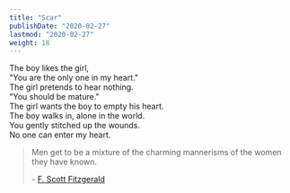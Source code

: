 ```yaml
---
title: "Scar"
publishDate: "2020-02-27"
lastmod: "2020-02-27"
weight: 18
---
```


The boy likes the girl,<br/>
"You are the only one in my heart."<br/>
The girl pretends to hear nothing.<br/>
"You should be mature."<br/>
The girl wants the boy to empty his heart.<br/>
The boy walks in, alone in the world.<br/>
You gently stitched up the wounds.<br/>
No one can enter my heart.<br/>

> Men get to be a mixture of the charming mannerisms of the women they have known.
>
> \- [F. Scott Fitzgerald](https://www.goodreads.com/quotes/63033-men-get-to-be-a-mixture-of-the-charming-mannerisms)
